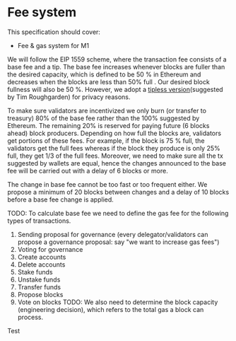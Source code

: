 # Fee system

This specification should cover:
- Fee & gas system for M1

We will follow the EIP 1559 scheme, where the transaction fee consists of a base fee and a tip. The base fee increases whenever blocks are fuller than the desired capacity, which is defined to be 50 % in Ethereum and decreases when the blocks are less than 50% full . Our desired block fullness will also be 50 %. However, we adopt a [tipless version](https://arxiv.org/pdf/2106.01340.pdf)(suggested by Tim Roughgarden) for privacy reasons. 

To make sure validators are incentivized we only burn (or transfer to treasury) 80% of the base fee rather than the 100% suggested by Ethereum. The remaining 20% is reserved for paying future (6 blocks ahead) block producers. Depending on how full the blocks are, validators get portions of these fees. For example, if the block is 75 % full, the validators get the full fees whereas if the block they produce is only 25% full, they get 1/3 of the full fees. Moreover, we need to make sure all the tx suggested by wallets are equal, hence the changes announced to the base fee will be carried out with a delay of 6 blocks or more. 

The change in base fee cannot be too fast or too frequent either. We propose a minimum of 20 blocks between changes and a delay of 10 blocks before a base fee change is applied. 

TODO: To calculate base fee we need to define the gas fee for the following types of transactions.
1. Sending proposal for governance  (every delegator/validators can propose a governance proposal: say "we want to increase gas fees")
2. Voting for governance
3. Create accounts
4. Delete accounts
5. Stake funds
6. Unstake funds
7. Transfer funds
8. Propose blocks
9. Vote on blocks
TODO: We also need to determine the block capacity (engineering decision), which refers to the total gas a block can process. 

Test

